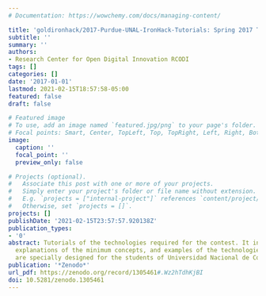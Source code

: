 ```yaml
---
# Documentation: https://wowchemy.com/docs/managing-content/

title: 'goldironhack/2017-Purdue-UNAL-IronHack-Tutorials: Spring 2017 Tutorials Bogota'
subtitle: ''
summary: ''
authors:
- Research Center for Open Digital Innovation RCODI
tags: []
categories: []
date: '2017-01-01'
lastmod: 2021-02-15T18:57:58-05:00
featured: false
draft: false

# Featured image
# To use, add an image named `featured.jpg/png` to your page's folder.
# Focal points: Smart, Center, TopLeft, Top, TopRight, Left, Right, BottomLeft, Bottom, BottomRight.
image:
  caption: ''
  focal_point: ''
  preview_only: false

# Projects (optional).
#   Associate this post with one or more of your projects.
#   Simply enter your project's folder or file name without extension.
#   E.g. `projects = ["internal-project"]` references `content/project/deep-learning/index.md`.
#   Otherwise, set `projects = []`.
projects: []
publishDate: '2021-02-15T23:57:57.920138Z'
publication_types:
- '0'
abstract: Tutorials of the technologies required for the contest. It includes videos,
  explanations of the minimum concepts, and examples of the technologies. These tutorials
  are specially designed for the students of Universidad Nacional de Colombia.
publication: '*Zenodo*'
url_pdf: https://zenodo.org/record/1305461#.Wz2hTdhKjBI
doi: 10.5281/zenodo.1305461
---
```

